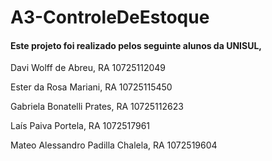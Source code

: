 # A3-ControleDeEstoque


#### Este projeto foi realizado pelos seguinte alunos da UNISUL,

Davi Wolff de Abreu, RA 10725112049

Ester da Rosa Mariani, RA 10725115450

Gabriela Bonatelli Prates, RA 10725112623

Laís Paiva Portela, RA 1072517961

Mateo Alessandro Padilla Chalela, RA 1072519604
